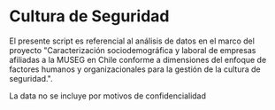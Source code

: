 # Cultura de Seguridad


El presente script es referencial al análisis de datos en el marco del proyecto "Caracterización sociodemográfica y laboral de empresas afiliadas a la MUSEG en Chile conforme a dimensiones del enfoque de factores humanos y organizacionales para la gestión de la cultura de seguridad.".

La data no se incluye por motivos de confidencialidad
